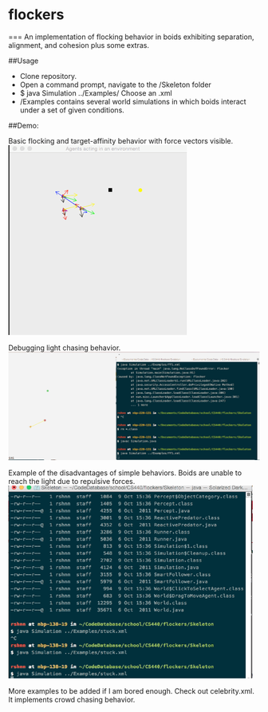 # flockers
===
An implementation of flocking behavior in boids exhibiting separation, alignment, and cohesion plus some extras.

##Usage
- Clone repository.
- Open a command prompt, navigate to the /Skeleton folder
- $ java Simulation ../Examples/ Choose an .xml
- /Examples contains several world simulations in which boids interact under a set of given conditions. 

##Demo:

Basic flocking and target-affinity behavior with force vectors visible. 
![](https://github.com/rshnn/flockers/blob/master/droids.gif?raw=true "boidsout")

Debugging light chasing behavior.
![](https://github.com/rshnn/flockers/blob/master/who_let_the_boids_out.gif?raw=true "nottheboids")

Example of the disadvantages of simple behaviors.  Boids are unable to reach the light due to repulsive forces. 
![](https://github.com/rshnn/flockers/blob/master/stuck.gif?raw=true "stuck")


More examples to be added if I am bored enough.
Check out celebrity.xml.  It implements crowd chasing behavior.
